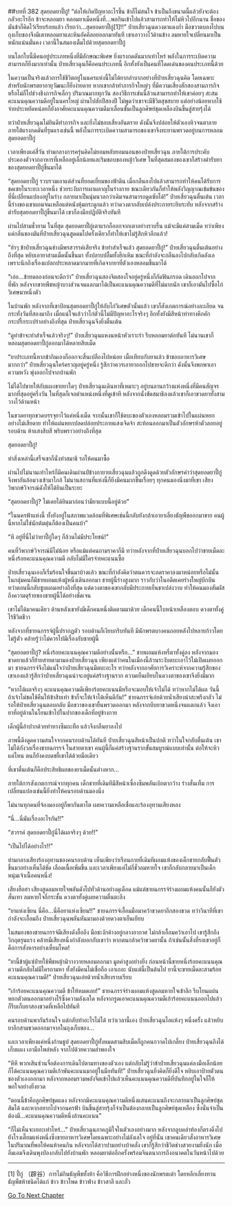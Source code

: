 ##บทที่ 382 สุดยอดยาปี้กู่!
“ต่อให้เกิดปัญหาอะไรขึ้น ข้าก็ไม่สนใจ ข้าเป็นถึงขนาดนี้แล้วยังจะต้องกลัวอะไรอีก ข้าจะหลอมยา หลอมยาเม็ดหนึ่งที่...พอกินเข้าไปแล้วสามารถทำให้ไม่หิวไปอีกนาน ชื่อของมันข้าก็คิดไว้เรียบร้อยแล้ว เรียกว่า...สุดยอดยาปี้กู่[1]!!” ป๋ายเสี่ยวฉุนดวงตาแดงก่ำ มือขวาตบลงไปบนถุงเก็บของจึงมีเตาหลอมยาและหินอัคคีลอยออกมาทันที เขาเอาวางไว้ด้านข้าง ลมหายใจเปลี่ยนมาเป็นหนักแน่นมั่นคง เวลานี้ในสมองเต็มไปด้วยสุดยอดยาปี้กู่

บนโลกใบนี้มีคนอยู่ประเภทหนึ่งที่มีลักษณะพิเศษ ยิ่งแรงกดดันมากเท่าไหร่ พลังในการระเบิดความสามารถก็ยิ่งมากเท่านั้น ป๋ายเสี่ยวฉุนก็คือคนประเภทนี้ อีกทั้งยังเป็นคนที่โดดเด่นของคนประเภทนี้ด้วย

ในความเป็นจริงแล้วการใช้ชีวิตอยู่ในนครแห่งนี้ไม่ได้ยากลำบากอย่างที่ป๋ายเสี่ยวฉุนคิด โดยเฉพาะสำหรับนักพรตยาอายุวัฒนะก็ยิ่งง่ายดาย หากเขากล้าทำภารกิจใหญ่ๆ ที่มีความเสี่ยงสักสองสามภารกิจ หรือไม่ก็ไปช่วงชิงภารกิจเล็กๆ ปริมาณมากทุกวัน สองวิธีการเช่นนี้ล้วนสามารถทำให้เขาค่อยๆ สะสมคะแนนคุณความดีอยู่ในนครใหญ่ ผ่านไปสักปีสองปี ไม่พูดว่าเขาจะมีชีวิตสุขสบาย แต่อย่างน้อยหากใช้จ่ายประหยัดหน่อยก็ยังอาศัยคะแนนคุณความดีมาเลื่อนขั้นเป็นลูกศิษย์ชุดเหลืองบินขึ้นสู่สายรุ้งได้

ทว่าป๋ายเสี่ยวฉุนไม่ยินดีทำภารกิจ และยิ่งไม่ชอบเสี่ยงอันตราย ดังนั้นจึงปล่อยให้ตัวเองหิวจนตาลาย ภายใต้แรงกดดันที่รุนแรงเช่นนี้ พลังในการระเบิดความสามารถของเขาจึงทะยานพรวดอยู่บนการหลอมสุดยอดยาปี้กู่

เวลาเพียงแค่สี่วัน ท่ามกลางการครุ่นคิดไม่ยอมหลับยอมนอนของป๋ายเสี่ยวฉุน ภายใต้การประคับประคองตัวจากอาหารที่เหลืออยู่เล็กน้อยและริมขอบของหญ้าวิเศษ ในที่สุดสมองของเขาก็สร้างตำรับยาของสุดยอดยาปี้กู่ขึ้นมาได้

“สุดยอดยาปี้กู่ รวบรวมเอาแต่ส่วนที่ยอดเยี่ยมของฟ้าดิน เมื่อกลืนลงไปแล้วสามารถทำให้คนได้รับการชดเชยในระยะเวลาหนึ่ง ช่วยระงับการเผาผลาญในร่างกาย ขณะเดียวกันก็ทำให้พลังวิญญาณเข้มข้นของที่นี่เปลี่ยนแปลงอยู่ในร่าง กลายมาเป็นนุ่มนวลกว่าเดิมจนสามารถดูดซับได้!” ป๋ายเสี่ยวฉุนตื่นเต้น เวลานี้ร่างของเขาผอมจนเหลือแต่หนังหุ้มกระดูกแล้ว ทว่าดวงตากลับเปล่งประกายระยิบระยับ หลังจากสร้างตำรับสุดยอดยาปี้กู่ขึ้นมาได้ เขาก็ลงมือปฏิบัติจริงทันที

ผ่านไปสามชั่วยาม ในที่สุด สุดยอดยาปี้กู่เตาแรกก็ออกจากเตาอย่างราบรื่น แม้จะมีแค่สามเม็ด ทว่าเพียงแค่กลิ่นของมันที่ป๋ายเสี่ยวฉุนสูดดมไปครั้งเดียวก็ทำให้เขาไม่รู้สึกหิวอีกแล้ว!

“ฮ่าๆ ข้าป๋ายเสี่ยวฉุนช่างมีพรสวรรค์เสียจริง ข้าทำสำเร็จแล้ว สุดยอดยาปี้กู่!” ป๋ายเสี่ยวฉุนตื่นเต้นอย่างถึงที่สุด หยิบเอายาสามเม็ดนั้นขึ้นมา ทั้งปลาบปลื้มทั้งฮึกเหิม ขณะที่กำลังจะกลืนลงไปกลับเกิดลังเลเพราะนึกถึงเรื่องแปลกประหลาดมากมายที่เกิดจากยาที่ตัวเองหลอมขึ้นมาได้

“เอ่อ...ข้าทดลองก่อนจะดีกว่า” ป๋ายเสี่ยวฉุนสองจิตสองใจอยู่ครู่หนึ่งก็กัดฟันกรอด เดินออกไปจากที่พัก หลังจากขายพืชหญ้าบางส่วนจนแลกมาได้เป็นคะแนนคุณความดีที่ไม่มากนัก เขาก็เอามันไปซื้อไก่วิเศษมาหนึ่งตัว

ในบ้านพัก หลังจากที่เขาป้อนสุดยอดยาปี้กู่ให้กับไก่วิเศษตัวนั้นแล้ว เขาก็สังเกตการณ์อย่างละเอียด จนกระทั่งวันที่สองมาถึง เมื่อแน่ใจแล้วว่าไก่ตัวนี้ไม่มีปัญหาอะไรจริงๆ อีกทั้งยังมีสีหน้าท่าทางคึกคักกระปรี้กระเปร่าอย่างถึงที่สุด ป๋ายเสี่ยวฉุนจึงยิ่งตื่นเต้น

“ดูท่าข้าจะทำสำเร็จแล้วจริงๆ!” ป๋ายเสี่ยวฉุนแหงนหน้าหัวเราะร่า รีบหลอมยาต่อทันที ไม่นานเขาก็หลอมสุดยอดยาปี้กู่ออกมาได้หลายสิบเม็ด

“ยาประเภทนี้หากข้ากินเองก็ออกจะสิ้นเปลืองไปหน่อย เมื่อเทียบกับยาแล้ว ข้าชอบอาหารวิเศษมากกว่า” ป๋ายเสี่ยวฉุนใคร่ครวญอยู่ครู่หนึ่ง รู้สึกว่าควรเอายาออกไปขายจะดีกว่า ดังนั้นจึงพกพาเอาความหวัง พุ่งออกไปจากบ้านพัก

ไม่ได้ไปขายให้กับแผงขายยาใดๆ ป๋ายเสี่ยวฉุนเดินหาที่เหมาะๆ อยู่บนลานกว้างแห่งหนึ่งที่มีคนสัญจรมากที่สุดอยู่ครึ่งวัน ในที่สุดก็เจอตำแหน่งหนึ่งที่ดูเข้าที หลังจากนั่งขัดสมาธิลงแล้วเขาก็เอาขวดยาทั้งสามวางไว้ด้านหน้า

ในขวดยาทุกขวดบรรจุยาไว้แค่หนึ่งเม็ด จากนั้นเขาก็ใช้ตบะของตัวเองหลอมรวมเข้าไปในแผ่นหยกอย่างไม่เสียดาย ทำให้แผ่นหยกปลดปล่อยประกายแสงเจิดจ้า สะท้อนออกมาเป็นตัวอักษรห้าตัวลอยอยู่รอบด้าน ห้าแสงสิบสี พริบพราวอย่างถึงที่สุด

สุดยอดยาปี้กู่!

ทำสิ่งเหล่านี้เสร็จเขาก็นั่งทำสมาธิ รอให้คนมาซื้อ

ผ่านไปไม่นานเท่าไหร่ก็มีคนเดินผ่านป๋ข้างกายายเสี่ยวฉุนแล้วถูกดึงดูดด้วยตัวอักษรคำว่าสุดยอดยาปี้กู่ จึงพากันล้อมวงเข้ามาใกล้ ไม่นานสถานที่แห่งนี้ก็ยิ่งมีคนมากขึ้นเรื่อยๆ ทุกคนมองนิ่งมาที่เขา เสียงวิพากษ์วิจารณ์ดังให้ได้ยินเป็นระยะ

“สุดยอดยาปี้กู่? ไม่เคยได้ยินมาก่อนว่ามียาแบบนี้อยู่ด้วย”

“ในนครฟ้าแห่งนี้ ทั้งยังอยู่ในสภาพแวดล้อมที่พิเศษเช่นนี้กลับยังกล้าเอายาเลี่ยงธัญพืชออกมาขาย คนผู้นี้หากไม่ใช่นักต้มตุ๋นก็ต้องเป็นคนบ้า”

“หึ อยู่ที่นี่ไม่ว่ายาปี้กู่ใดๆ ก็ล้วนไม่มีประโยชน์!”

คนที่วิพากษ์วิจารณ์มีไม่น้อย หรือแม้แต่คนถามราคาก็มี ทว่าหลังจากที่ป๋ายเสี่ยวฉุนบอกไปว่าขายเม็ดละหนึ่งร้อยคะแนนคุณความดี กลับไม่มีใครจ่ายคะแนนซื้อ

ป๋ายเสี่ยวฉุนเองก็เริ่มร้อนใจขึ้นมาบ้างแล้ว ขณะที่กำลังคิดว่าตนควรจะลดราคาลงมาหน่อยหรือไม่นั้น ในกลุ่มคนก็มีชายผอมแห้งผู้หนึ่งเดินออกมา ชายผู้นี้ร่างสูงมาก ราวกับว่าในอดีตเคยร่างใหญ่บึกบึน ทว่าตอนนี้กลับซูบผอมอย่างถึงที่สุด แต่ดวงตาของเขากลับมีประกายเย็นชาเปล่งวาบ ทำให้คนมองสัมผัสถึงความดุร้ายของชายผู้นี้ได้อย่างชัดเจน

เขาไม่ได้มาคนเดียว ด้านหลังเขายังมีเด็กคนหนึ่งติดตามมาด้วย เด็กคนนี้ใบหน้าเหลืองตอบ ดวงตาทั้งคู่ไร้ชีวิตชีวา

หลังจากที่ชายฉกรรจ์ผู้นี้ปรากฏตัว รอบด้านก็เงียบกริบทันที มีนักพรตบางคนถอยหลังไปหลายก้าวโดยไม่รู้ตัว คล้ายรู้ว่าไม่ควรไปมีเรื่องกับชายผู้นี้

“สุดยอดยาปี้กู่? หนึ่งร้อยคะแนนคุณความดีอย่างนั้นหรือ...” ชายผอมแห้งหรี่ตาทั้งคู่ลง หลังจากมองขวดยาแล้วก็ย้ายสายตามามองป๋ายเสี่ยวฉุน เพียงแต่ว่าคนในเมืองนี้ล้วนระงับตบะเอาไว้ไม่เปิดเผยออกมา ชายฉกรรจ์จึงไม่แน่ใจว่าป๋ายเสี่ยวฉุนมีตบะอะไร ทว่าหลังจากอาศัยการวิเคราะห์จากความรู้สึกของเขาเองแล้วรู้สึกว่าป๋ายเสี่ยวฉุนน่าจะอยู่แค่สร้างฐานราก ความเย็นเยียบในดวงตาของเขาจึงยิ่งมีมาก

“หากได้ผลจริงๆ คะแนนคุณความดีเพียงร้อยคะแนนมีหรือจะมอบให้เจ้าไม่ได้ ทว่าหากไม่ได้ผล วันนี้ถ้าเจ้าไม่ชดใช้คืนให้ข้าสิบเท่า ข้าก็จะให้เจ้าได้เห็นดีกัน!” ชายฉกรรจ์เอ่ยด้วยน้ำเสียงน่าสะพรึงกลัว ไม่รอให้ป๋ายเสี่ยวฉุนตอบกลับ มือขวาของเขายื่นพรวดออกมา หลังจากบีบยาขวดหนึ่งจนแตกแล้ว จึงเอายาที่อยู่ด้านในโยนเข้าไปในปากของเด็กที่อยู่ข้างกาย

เด็กผู้นี้อ้าปากด้วยท่าทางซึมกะทือ แล้วจึงกลืนยาลงไป

ภาพนี้ดึงดูดความสนใจจากคนรอบด้านได้ทันที ป๋ายเสี่ยวฉุนสีหน้าเป็นปกติ ทว่าในใจกลับตื่นเต้น เขาไม่ได้กังวลเรื่องชายฉกรรจ์ ในสายตาเขา คนผู้นี้ก็แค่สร้างฐานรากขั้นสมบูรณ์แบบเท่านั้น ต่อให้จะหิวแค่ไหน ตนก็ยังคงบดขยี้เขาได้ด้วยมือเดียว

ที่เขาตื่นเต้นก็คือประสิทธิผลของยาเม็ดนั้นต่างหาก...

ภายใต้การสังเกตการณ์จากทุกคน เด็กชายที่เดิมทีมีสีหน้าเซื่องซึมพลันเบิกตากว้าง ร่างสั่นเทิ้ม การเปลี่ยนแปลงเช่นนี้ยิ่งทำให้คนรอบด้านมองนิ่ง

ไม่นานทุกคนที่จ้องมองอยู่ก็พากันตาโต เผยความเหลือเชื่อและร้องอุทานเสียงหลง

“นี่...นี่มันเรื่องอะไรกัน!!”

“สวรรค์ สุดยอดยาปี้กู่นี่ได้ผลจริงๆ ด้วย!!”

“เป็นไปได้อย่างไร!!”

ท่ามกลางเสียงร้องอุทานของคนรอบด้าน เห็นเพียงว่าเรือนกายที่เดิมทีผอมแห้งของเด็กชายกลับฟื้นตัวขึ้นมาอย่างเห็นได้ชัด เลือดเนื้อเพิ่มขึ้น และเวลาเพียงแค่ไม่กี่ชั่วลมหายใจ เขาก็กลับกลายมาเป็นเด็กหนุ่มเจ้าเนื้อคนหนึ่ง!

เสียงฮือฮา เสียงสูดลมหายใจพลันดังไปทั่วด้านอย่างดุเดือด แม้แต่ชายฉกรรจ์ร่างผอมแห้งคนนั้นก็ยังตัวสั่นเทา ลมหายใจถี่กระชั้น ดวงตาทั้งคู่เผยความตื่นตะลึง

“ยาแห่งเซียน นี่คือ...นี่คือยาแห่งเซียน!!” ชายฉกรรจ์เอื้อมมือมาคว้าขวดยาอีกสองขวด ทว่าวินาทีที่เขากำลังจะเอื้อมถึง ป๋ายเสี่ยวฉุนพลันหันมามองด้วยดวงตาเย็นเยียบ

ในสมองของชายฉกรรจ์มีเสียงดังอื้ออึง มือชะงักค้างอยู่กลางอากาศ ไม่กล้าเอื้อมคว้าเอาไป เขารู้สึกถึงวิกฤตรุนแรง คล้ายมีเสียงหนึ่งกำลังบอกกับเขาว่า หากตนกล้าคว้าขวดยานั้น ถ้าเช่นนั้นสิ่งที่รอเขาอยู่ก็คือการสังหารอย่างเหี้ยมโหด!

“ยานี้ข้าผู้แซ่ป๋ายใช้พืชหญ้ามิวางวายหลอมออกมา มูลค่าสูงอย่างยิ่ง ก่อนหน้านี้ขายหนึ่งร้อยคะแนนคุณความดีกลับไม่มีใครถามหา ทั้งยังมีคนไม่เชื่อถือ เอาเถอะ นับแต่นี้เป็นต้นไป ยานี้จะขายเม็ดละสามร้อยคะแนนคุณความดี!” ป๋ายเสี่ยวฉุนเอ่ยด้วยน้ำเสียงราบเรียบ

“เก้าร้อยคะแนนคุณความดี ข้าให้หมดเลย!” ชายฉกรรจ์ร่างผอมแห้งสูดลมหายใจเข้าลึก รีบโยนแผ่นหยกตัวตนออกมาอย่างไร้ซึ่งความลังเลใด หลังจากรูดเอาคะแนนคุณความดีเก้าร้อยคะแนนออกไปแล้วก็รีบเก็บยาสองขวดที่เหลือไปทันที

คนรอบด้านพากันร้อนใจ แต่กลับทำอะไรไม่ได้ ทว่าเวลานี้เอง ป๋ายเสี่ยวฉุนไอแห้งๆ หนึ่งครั้ง แล้วหยิบยาอีกสามขวดออกมาจากในถุงเก็บของ...

และเวลาเพียงแค่หนึ่งก้านธูป สุดยอดยาปี้กู่ทั้งหมดสามสิบเม็ดก็ถูกคนกวาดไปเกลี้ยง ป๋ายเสี่ยวฉุนถึงได้เก็บแผง เอามือไพล่หลัง จากไปด้วยความลำพองใจ

“หึหึ พวกเสินซ่วนจื่อต้องการเดินไปตามทางของตัวเอง แต่กลับไม่รู้ว่าข้าป๋ายเสี่ยวฉุนแค่ลงมือเล็กน้อยก็ได้คะแนนคุณความดีเก้าพันคะแนนมาอยู่ในมือทันที!” ป๋ายเสี่ยวฉุนยิ่งคิดก็ยิ่งดีใจ หยิบเอาป้ายตัวตนของตัวเองออกมา หลังจากหลอมรวมพลังจิตเข้าไปแล้วเห็นคะแนนคุณความดีที่บันทึกอยู่ในใจก็ให้พอใจอย่างยิ่งยวด

“ตอนนี้ข้าคือลูกศิษย์ชุดแดง หลังจากมีคะแนนคุณความดีหนึ่งแสนคะแนนถึงจะกลายมาเป็นลูกศิษย์ชุดส้มได้ และหากอยากไปจากนครฟ้า บินขึ้นสู่สายรุ้งก็จำเป็นต้องกลายเป็นลูกศิษย์ชุดเหลือง ซึ่งนั่นจำเป็นต้องมี...คะแนนคุณความดีหนึ่งล้านคะแนน”

“ก็ไม่เห็นจะเยอะเท่าไหร่...” ป๋ายเสี่ยวฉุนภาคภูมิใจในตัวเองอย่างมาก หลังจากลูบคลำท้องก็ตรงดิ่งไปยังโรงเตี๊ยมแห่งหนึ่งซึ่งขายอาหารวิเศษโดยเฉพาะอย่างไม่ลังเลใจ อยู่ที่นั่น เขาคนเดียวสั่งอาหารวิเศษในปริมาณที่พอให้คนห้าคนกิน หลังจากได้สวาปามอย่างบ้าคลั่ง เขาก็รู้สึกว่าชีวิตช่างสวยงามยิ่งนัก เมื่ออิ่มเอมจึงเดินพุงป่องกลับไปยังบ้านพัก หลอมยาต่ออีกครั้งพร้อมจินตนาการถึงอนาคตในวันหน้าไปด้วย

------

[1] ปี้กู่ （辟谷）การไม่กินธัญพืชทั้งห้า คือวิธีการฝึกอย่างหนึ่งของนักพรตเต๋า โดยหลีกเลี่ยงทานธัญพืชห้าชนิดได้แก่ ข้าว ข้าวโพด ข้าวฟ่าง ข้าวสาลี และถั่ว


[Go To Next Chapter]( ./5.md)